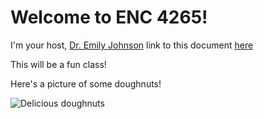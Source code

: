 # Welcome to ENC 4265! 

I'm your host, [Dr. Emily Johnson](https://ekjphd.com/)
link to this document [here](index.md) 

This will be a fun class!

Here's a picture of some doughnuts! 

![Delicious doughnuts](https://idsb.tmgrup.com.tr/ly/uploads/images/2021/06/06/119434.jpeg)
